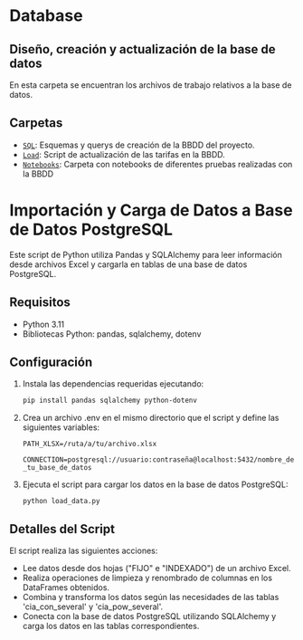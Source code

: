 # Database
## Diseño, creación y actualización de la base de datos

En esta carpeta se encuentran los archivos de trabajo relativos a la base de datos.

## Carpetas
- [`SQL`](/database/sql): Esquemas y querys de creación de la BBDD del proyecto.
- [`Load`](/database/load): Script de actualización de las tarifas en la BBDD.
- [`Notebooks`](/database/notebooks): Carpeta con notebooks de diferentes pruebas realizadas con la BBDD

# Importación y Carga de Datos a Base de Datos PostgreSQL

Este script de Python utiliza Pandas y SQLAlchemy para leer información desde archivos Excel y cargarla en tablas de una base de datos PostgreSQL.

## Requisitos

- Python 3.11
- Bibliotecas Python: pandas, sqlalchemy, dotenv

## Configuración

1. Instala las dependencias requeridas ejecutando:

   ```bash
   pip install pandas sqlalchemy python-dotenv
   ```
2. Crea un archivo .env en el mismo directorio que el script y define las siguientes variables:

    `PATH_XLSX=/ruta/a/tu/archivo.xlsx`

    `CONNECTION=postgresql://usuario:contraseña@localhost:5432/nombre_de_tu_base_de_datos`

3. Ejecuta el script para cargar los datos en la base de datos PostgreSQL:

    `python load_data.py`

## Detalles del Script

El script realiza las siguientes acciones:

- Lee datos desde dos hojas ("FIJO" e "INDEXADO") de un archivo Excel.
- Realiza operaciones de limpieza y renombrado de columnas en los DataFrames obtenidos.
- Combina y transforma los datos según las necesidades de las tablas 'cia_con_several' y 'cia_pow_several'.
- Conecta con la base de datos PostgreSQL utilizando SQLAlchemy y carga los datos en las tablas correspondientes.
